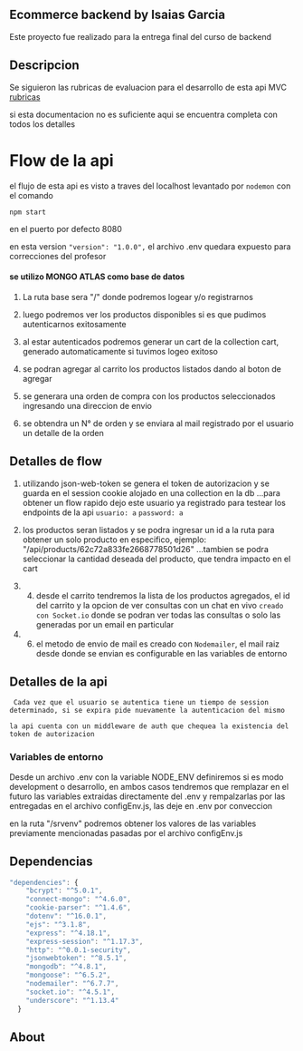 ## Ecommerce backend by Isaias Garcia

Este proyecto fue realizado para la entrega final del curso de backend


## Descripcion

Se siguieron las rubricas de evaluacion para el desarrollo de esta api MVC 
[rubricas](https://docs.google.com/document/d/1bVNLHkuWU2ao1DWFQLK2qRH9Fw9PIqzl4xkQp0UNtmg/edit)

si esta documentacion no es suficiente aqui se encuentra completa con todos los detalles 

# Flow de la api

el flujo de esta api es visto a traves del localhost levantado por `nodemon` con el comando 
```
npm start

```
en el puerto por defecto 8080 

en esta version ``` "version": "1.0.0", ``` el archivo .env quedara expuesto para correcciones del profesor

#### se utilizo MONGO ATLAS como base de datos 

1. La ruta base sera "/" donde podremos logear y/o registrarnos 

2. luego podremos ver los productos disponibles si es que pudimos autenticarnos exitosamente 

3. al estar autenticados podremos generar un cart de la collection cart, generado automaticamente si tuvimos logeo exitoso

4. se podran agregar al carrito los productos listados dando al boton de agregar 

5. se generara una orden de compra con los productos seleccionados ingresando una direccion de envio 

6. se obtendra un N° de orden y se enviara al mail registrado por el usuario un detalle de la orden 


## Detalles de flow

1. utilizando json-web-token se genera el token de autorizacion y se guarda  en el session cookie alojado en una collection en la db
...para obtener un flow rapido dejo este usuario ya registrado para testear los endpoints de la api
`usuario: a`
`password: a`

2. los productos seran listados y se podra ingresar un id a la ruta para obtener un solo producto en especifico, ejemplo: "/api/products/62c72a833fe2668778501d26"
...tambien se podra seleccionar la cantidad deseada del producto, que tendra impacto en el cart

3. 4.  desde el carrito tendremos la lista de los productos agregados, el id del carrito y la opcion de ver consultas con un chat en vivo `creado con Socket.io` donde se podran ver todas las consultas o solo las generadas por un email en particular

5. 6. el metodo de envio de mail es creado con `Nodemailer`, el mail raiz desde donde se envian es configurable en las variables de entorno

 

## Detalles de la api

` Cada vez que el usuario se autentica tiene un tiempo de session determinado, si se expira pide nuevamente la autenticacion del mismo` 

`la api cuenta con un middleware de auth que chequea la existencia del token de autorizacion`


### Variables de entorno 

Desde un archivo .env con la variable NODE_ENV definiremos si es modo development o desarrollo, en ambos casos tendremos que remplazar en el futuro las variables extraidas directamente del .env y rempalzarlas por las entregadas en el archivo configEnv.js,
las deje en .env por conveccion

en la ruta 
"/srvenv" 
podremos obtener los valores de las variables previamente mencionadas pasadas por el archivo configEnv.js

## Dependencias
``` javascript
"dependencies": {
    "bcrypt": "^5.0.1",
    "connect-mongo": "^4.6.0",
    "cookie-parser": "^1.4.6",
    "dotenv": "^16.0.1",
    "ejs": "^3.1.8",
    "express": "^4.18.1",
    "express-session": "^1.17.3",
    "http": "^0.0.1-security",
    "jsonwebtoken": "^8.5.1",
    "mongodb": "^4.8.1",
    "mongoose": "^6.5.2",
    "nodemailer": "^6.7.7",
    "socket.io": "^4.5.1",
    "underscore": "^1.13.4"
  }
  ```


## About



